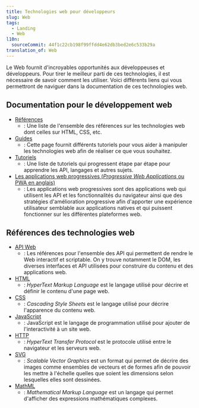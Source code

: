 ```yaml
---
title: Technologies web pour développeurs
slug: Web
tags:
  - Landing
  - Web
l10n:
  sourceCommit: 44f1c22cb198f99ffdd4e62db3bed2e6c533b29a
translation_of: Web
---
```

Le Web fournit d'incroyables opportunités aux développeuses et développeurs. Pour tirer le meilleur parti de ces technologies, il est nécessaire de savoir comment les utiliser. Voici différents liens qui vous permettront de naviguer dans la documentation de ces technologies web.

## Documentation pour le développement web

- [Références](/fr/docs/Web/Reference)
  - : Une liste de l'ensemble des références sur les technologies web dont celles sur HTML, CSS, etc.
- [Guides](/fr/docs/Web/Guide)
  - : Cette page fournit différents tutoriels pour vous aider à manipuler les technologies web afin de réaliser ce que vous souhaitez.
- [Tutoriels](/fr/docs/Web/Tutorials)
  - : Une liste de tutoriels qui progressent étape par étape pour apprendre les API, langages et autres sujets.
- [Les applications web progressives (_Progressive Web Applications_ ou PWA en anglais)](/fr/docs/Web/Progressive_web_apps)
  - : Les applications web progressives sont des applications web qui utilisent les API et les fonctionnalités du navigateur ainsi que des stratégies d'amélioration progressive afin d'apporter une expérience utilisateur semblable aux applications natives et qui puissent fonctionner sur les différentes plateformes web.

## Références des technologies web

- [API Web](/fr/docs/Web/Reference/API)
  - : Les références pour l'ensemble des API qui permettent de rendre le Web interactif et scriptable. On y trouve notamment le DOM, les diverses interfaces et API utilisées pour construire du contenu et des applications web.
- [HTML](/fr/docs/Web/HTML)
  - : _HyperText Markup Language_ est le langage utilisé pour décrire et définir le contenu d'une page web.
- [CSS](/fr/docs/Web/CSS)
  - : _Cascading Style Sheets_ est le langage utilisé pour décrire l'apparence du contenu web.
- [JavaScript](/fr/docs/Web/JavaScript)
  - : JavaScript est le langage de programmation utilisé pour ajouter de l'interactivité à un site web.
- [HTTP](/fr/docs/Web/HTTP)
  - : _HyperText Transfer Protocol_ est le protocole utilisé entre le navigateur et les serveurs web.
- [SVG](/fr/docs/Web/SVG)
  - : _Scalable Vector Graphics_ est un format qui permet de décrire des images comme ensembles de vecteurs et de formes afin de pouvoir les mettre à l'échelle quelles que soient les dimensions selon lesquelles elles sont dessinées.
- [MathML](/fr/docs/Web/MathML)
  - : _Mathematical Markup Language_ est un langage qui permet d'afficher des expressions mathématiques complexes.
